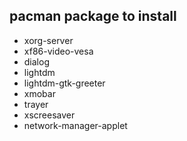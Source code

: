 pacman package to install
--------
- xorg-server
- xf86-video-vesa
- dialog
- lightdm
- lightdm-gtk-greeter
- xmobar
- trayer
- xscreesaver
- network-manager-applet
